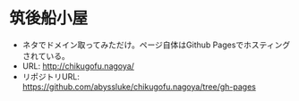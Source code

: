 # 筑後船小屋
* ネタでドメイン取ってみただけ。ページ自体はGithub Pagesでホスティングされている。
* URL: http://chikugofu.nagoya/
* リポジトリURL: https://github.com/abyssluke/chikugofu.nagoya/tree/gh-pages 
